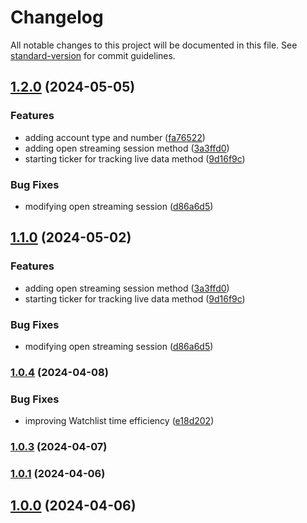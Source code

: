 # Changelog

All notable changes to this project will be documented in this file. See [standard-version](https://github.com/conventional-changelog/standard-version) for commit guidelines.

## [1.2.0](https://github.com/mokkapps/changelog-generator-demo/compare/v1.0.4...v1.2.0) (2024-05-05)


### Features

* adding account type and number ([fa76522](https://github.com/mokkapps/changelog-generator-demo/commits/fa76522ecb0784bab0d69fafec32f3116dc87a92))
* adding open streaming session method ([3a3ffd0](https://github.com/mokkapps/changelog-generator-demo/commits/3a3ffd09e91ac5c1709f7d136fc9767334dd34bd))
* starting ticker for tracking live data method ([9d16f9c](https://github.com/mokkapps/changelog-generator-demo/commits/9d16f9c1371a1aa9db8e1718acab713937c7f9d9))


### Bug Fixes

* modifying open streaming session ([d86a6d5](https://github.com/mokkapps/changelog-generator-demo/commits/d86a6d5f8f6a46e3e3a062fa46bf5365966e81ab))

## [1.1.0](https://github.com/mokkapps/changelog-generator-demo/compare/v1.0.4...v1.1.0) (2024-05-02)


### Features

* adding open streaming session method ([3a3ffd0](https://github.com/mokkapps/changelog-generator-demo/commits/3a3ffd09e91ac5c1709f7d136fc9767334dd34bd))
* starting ticker for tracking live data method ([9d16f9c](https://github.com/mokkapps/changelog-generator-demo/commits/9d16f9c1371a1aa9db8e1718acab713937c7f9d9))


### Bug Fixes

* modifying open streaming session ([d86a6d5](https://github.com/mokkapps/changelog-generator-demo/commits/d86a6d5f8f6a46e3e3a062fa46bf5365966e81ab))

### [1.0.4](https://github.com/mokkapps/changelog-generator-demo/compare/v1.0.3...v1.0.4) (2024-04-08)


### Bug Fixes

* improving Watchlist time efficiency ([e18d202](https://github.com/mokkapps/changelog-generator-demo/commits/e18d2027a88b1930b4fa2c48412ffe25206121c8))

### [1.0.3](https://github.com/mokkapps/changelog-generator-demo/compare/v1.0.2...v1.0.3) (2024-04-07)

### [1.0.1](https://github.com/mokkapps/changelog-generator-demo/compare/v1.0.0...v1.0.1) (2024-04-06)

## [1.0.0](https://github.com/mokkapps/changelog-generator-demo/compare/v1.0.2...v1.0.0) (2024-04-06)

